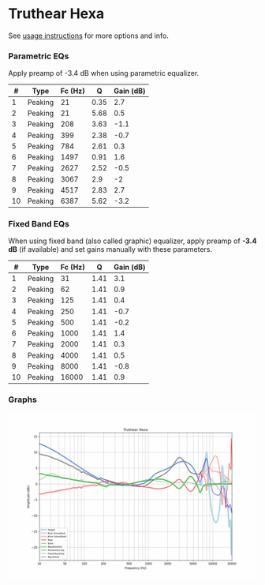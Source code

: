 # Truthear Hexa
See [usage instructions](https://github.com/jaakkopasanen/AutoEq#usage) for more options and info.

### Parametric EQs
Apply preamp of -3.4 dB when using parametric equalizer.

|   # | Type    |   Fc (Hz) |    Q |   Gain (dB) |
|-----|---------|-----------|------|-------------|
|   1 | Peaking |        21 | 0.35 |         2.7 |
|   2 | Peaking |        21 | 5.68 |         0.5 |
|   3 | Peaking |       208 | 3.63 |        -1.1 |
|   4 | Peaking |       399 | 2.38 |        -0.7 |
|   5 | Peaking |       784 | 2.61 |         0.3 |
|   6 | Peaking |      1497 | 0.91 |         1.6 |
|   7 | Peaking |      2627 | 2.52 |        -0.5 |
|   8 | Peaking |      3067 | 2.9  |        -2   |
|   9 | Peaking |      4517 | 2.83 |         2.7 |
|  10 | Peaking |      6387 | 5.62 |        -3.2 |

### Fixed Band EQs
When using fixed band (also called graphic) equalizer, apply preamp of **-3.4 dB** (if available) and set gains manually with these parameters.

|   # | Type    |   Fc (Hz) |    Q |   Gain (dB) |
|-----|---------|-----------|------|-------------|
|   1 | Peaking |        31 | 1.41 |         3.1 |
|   2 | Peaking |        62 | 1.41 |         0.9 |
|   3 | Peaking |       125 | 1.41 |         0.4 |
|   4 | Peaking |       250 | 1.41 |        -0.7 |
|   5 | Peaking |       500 | 1.41 |        -0.2 |
|   6 | Peaking |      1000 | 1.41 |         1.4 |
|   7 | Peaking |      2000 | 1.41 |         0.3 |
|   8 | Peaking |      4000 | 1.41 |         0.5 |
|   9 | Peaking |      8000 | 1.41 |        -0.8 |
|  10 | Peaking |     16000 | 1.41 |         0.9 |

### Graphs
![](./Truthear%20Hexa.png)
